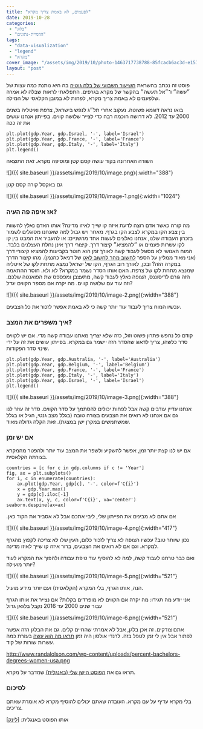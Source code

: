 ```yaml
---
title: "לפעמים, לא באמת צריך מקרא"
date: 2019-10-28
categories: 
 - "בלוג"
 - "הדמיית-נתונים"
tags: 
 - "data-visualization"
 - "legend"
 - "מקרא"
cover_image: "/assets/img/2019/10/photo-1463717738788-85fcacb6ac3d-e1572245335785.jpeg"
layout: "post"
---
```


פוסט זה נכתב בהשראת [השיעור השבועי של בלה גוטיה](https://www.linkedin.com/pulse/מי-הזיז-את-המקרא-שלי-bella-graff-infoserviz-/)  בה היא נותנת כמה עצות של ״עשה״ ו־״אל תעשה״ בהקשר של מקרא בגרפים. התפלאתי לראות שבלה לא אמרה שלפעמים לא באמת צריך מקרא, לפחות לא במובן הקלאסי של המילה. 

בואו נראה דוגמא פשוטה. נעקוב אחרי תל״ג לנפש בישראל, צרפת ואיטליה בשנים 2000 עד 2012. לא דרושה חוכמה רבה כדי לצייר שלושה קווים. בפייתון אנחנו עושים את זה ככה

    plt.plot(gdp.Year, gdp.Israel, '-', label='Israel')
    plt.plot(gdp.Year, gdp.France, '-', label='France')
    plt.plot(gdp.Year, gdp.Italy, '-', label='Italy')
    plt.legend()

השורה האחרונה בקוד עושה קסם קטן ומוסיפה מקרא. זאת התוצאה

![]({{ site.baseurl }}/assets/img/2019/10/image.png){:width="388"}

גם באקסל קורה קסם קטן

![]({{ site.baseurl }}/assets/img/2019/10/image-1.png){:width="1024"}

### אז איפה פה העיה?

מה קורה כאשר אדם רוצה לדעת איזה קו שייך לאיזו מדינה? אותו האדם נאלץ להשוות בין צבע הקו במקרא לצבע הקו בגרף. מאחר ויש גבול לְמה שאנחנו מסוגלים לשמור בזכרון העבודה שלנו, אנחנו נאלצים לעשות אחד מהשניים: או להעביר את המבט בין קו לקו עשרות פעמים או ״להמציא״ קיצור דרך. קיצורי דרך אינן נחלת העצלנים בלבד. המוח האנושי לא מסוגל לעבוד קשה לאורך זמן הוא חוטר בקביעות להמציא קיצורי דרך (אני מאוד ממליץ על הספר [לחשוב מהר לחשוב לאט](https://kotar.cet.ac.il/KotarApp/Index/Book.aspx?nBookID=99901042) של דניאל כהנמן). מהו קיצור הדרך במקרה הזה? ובכן, לאורך רוב הגרף, הקו של ישראל נמצא מתחת לקו של איטליה שמנצא מתחת לקו של צרפת. האם אותו הסדר נשמר במקרא? לא ולא. חוסר ההתאמה הזה גורם לדיסוננס, הצופה נאלץ לעבוד קשה, מתעצבן ומפספס שת הפואנטה שלכם. וזה עוד עם שלושה קווים. מה יקרה אם מספר הקווים יגדל?

![]({{ site.baseurl }}/assets/img/2019/10/image-2.png){:width="388"}

עכשיו המוח צריך לעבוד עוד יותר קשה כי לא באמת אפשר לזכור את כל הצבעים. 

### איך משפרים את המצב?

קודם כל נחפש פתרון פשוט וזול, כזה שלא יצריך מאתנו עבודה קשה מדי. אם יש לקווים סדר כלשהו, צריך לדאוג שהסדר הזה יישמר גם במקרא. בפייתון עושים את זה על ידי שינוי סדר הפקודות.

    plt.plot(gdp.Year, gdp.Australia, '-', label='Australia')
    plt.plot(gdp.Year, gdp.Belgium, '-', label='Belgium')
    plt.plot(gdp.Year, gdp.France, '-', label='France')
    plt.plot(gdp.Year, gdp.Italy, '-', label='Italy')
    plt.plot(gdp.Year, gdp.Israel, '-', label='Israel')
    plt.legend()

![]({{ site.baseurl }}/assets/img/2019/10/image-3.png){:width="388"}

אנחנו עדיין עודבים קשה אבל לפחות יכולים להסתמך על סדר הקווים. סדר זה עוזר לנו גם אם אנחנו לא רואים את הצבעים בצורה טובה (בגלל מצב גנטי, הגיל או בגלל שמשתמשים במקרן ישן במצגת). זאת הקלה גדולה מאוד.

### אם יש זמן

אם יש לנו קצת יותר זמן, אפשר להשקיע ולשפר את המצב עוד יותר ולהפטר מהמקרא בצורתה הקלאסית.

    countries = [c for c in gdp.columns if c != 'Year']
    fig, ax = plt.subplots()
    for i, c in enumerate(countries):
        ax.plot(gdp.Year, gdp[c], '-', color=f'C{i}')
        x = gdp.Year.max()
        y = gdp[c].iloc[-1]
        ax.text(x, y, c, color=f'C{i}', va='center')
    seaborn.despine(ax=ax)

.אם אתם לא מבינים את הפייתון שלי, ליבי אתכם אבל לא אסביר את הקוד כאן

![]({{ site.baseurl }}/assets/img/2019/10/image-4.png){:width="417"}

נכון שיותר טוב? עכשיו הצופה לא צריך לזכור כלום, העין שלו לא צריכה לקפוץ מהגרף למקרא. וגם אם לא רואים את הצבעים, ברור איזה קו שייך לאיזו מדינה.

 ואם כבר טרחנו לעבוד קשה, למה לא להוסיף עוד טיפת עבודה ולהפוך את המקרא לעוד יותר מועילה?

![]({{ site.baseurl }}/assets/img/2019/10/image-5.png){:width="521"}

הנה, אותו הגרף, בלי המקרא (הקלאסית) ועם יותר מידע מועיל.

אני יודע מה תגידו: מה יקרה אם הקווים לא מופרדים בקלות? אם נצייר את אותו הגרף עבור שנים 2000 עד 2016 נקבל בלגאן גדול

![]({{ site.baseurl }}/assets/img/2019/10/image-6.png){:width="521"}

אתם צודקים. זה אכן בלגן, אבל לא אמרתי שהחיים קלים. גם את הבלגן הזה אפשר לפתור אבל אין לי זמן לטפל בזה. לרנדי אולסון היה זמן [תראו מה הוא עשה](http://www.randalolson.com/2014/06/28/how-to-make-beautiful-data-visualizations-in-python-with-matplotlib/) בעזרת כמה עשרות שורות של קוד.

<http://www.randalolson.com/wp-content/uploads/percent-bachelors-degrees-women-usa.png>

תראו גם את [הפוסט הישן שלי (באנגלית)](https://gorelik.net/2017/04/12/chart-legends-and-the-muttonchops/) שמדבר על מקרא.

### לסיכום

בלי מקרא עדיף על עם מקרא.  העובדה שאתם יכולים להוסיף מקרא לא אומרת שאתם צריכים.

אותו הפוסט באנגלית: [[לינק](https://gorelik.net/?p=2701)]
